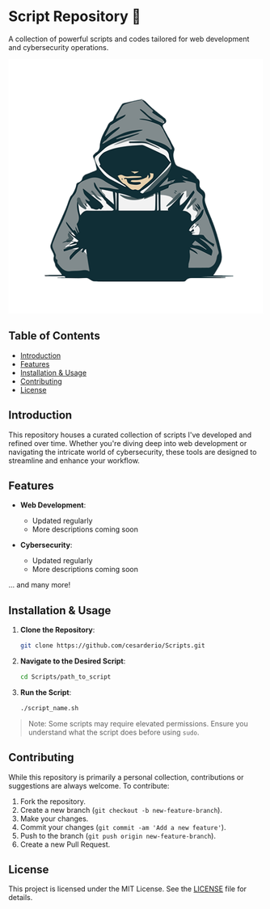 # Script Repository 🚀

A collection of powerful scripts and codes tailored for web development and cybersecurity operations.

![Banner Image](./assets/hood.png)

## Table of Contents

- [Introduction](#introduction)
- [Features](#features)
- [Installation & Usage](#installation--usage)
- [Contributing](#contributing)
- [License](#license)

## Introduction

This repository houses a curated collection of scripts I've developed and refined over time. Whether you're diving deep into web development or navigating the intricate world of cybersecurity, these tools are designed to streamline and enhance your workflow.

## Features

- **Web Development**:
  - Updated regularly
  - More descriptions coming soon

- **Cybersecurity**:
  - Updated regularly
  - More descriptions coming soon

... and many more!

## Installation & Usage

1. **Clone the Repository**:

   ```bash
   git clone https://github.com/cesarderio/Scripts.git
   ```

2. **Navigate to the Desired Script**:

   ```bash
   cd Scripts/path_to_script
   ```

3. **Run the Script**:

   ```bash
   ./script_name.sh
   ```

> Note: Some scripts may require elevated permissions. Ensure you understand what the script does before using `sudo`.

## Contributing

While this repository is primarily a personal collection, contributions or suggestions are always welcome. To contribute:

1. Fork the repository.
2. Create a new branch (`git checkout -b new-feature-branch`).
3. Make your changes.
4. Commit your changes (`git commit -am 'Add a new feature'`).
5. Push to the branch (`git push origin new-feature-branch`).
6. Create a new Pull Request.

## License

This project is licensed under the MIT License. See the [LICENSE](LICENSE) file for details.
